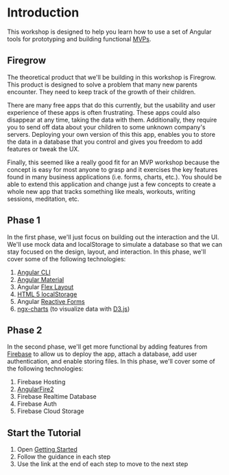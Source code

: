 # Introduction

This workshop is designed to help you learn how to use a set of Angular tools for prototyping
and building functional [MVPs](https://en.wikipedia.org/wiki/Minimum_viable_product).

## Firegrow

The theoretical product that we'll be building in this workshop is Firegrow.
This product is designed to solve a problem that many new parents encounter.
They need to keep track of the growth of their children.

There are many free apps that do this currently, but the usability and user experience of these apps
is often frustrating. These apps could also disappear at any time, taking the data with them. 
Additionally, they require you to send off data about your children to some unknown company's servers. 
Deploying your own version of this this app, enables you to store the data in a database that you
control and gives you freedom to add features or tweak the UX.

Finally, this seemed like a really good fit for an MVP workshop because the concept is easy for most
anyone to grasp and it exercises the key features found in many business applications \(i.e. forms, 
charts, etc.\). You should be able to extend this application and change just a few concepts to create
a whole new app that tracks something like meals, workouts, writing sessions, meditation, etc.

## Phase 1

In the first phase, we'll just focus on building out the interaction and the UI. 
We'll use mock data and localStorage to simulate a database so that we can stay focused on the design, 
layout, and interaction. In this phase, we'll cover some of the following technologies:

1. [Angular CLI](https://github.com/DevIntent/rapid-mvp-workshop/tree/d86fa7b52ee2c7688b90fe0d475267db88a6e264/cli.angular.io)
2. [Angular Material](https://material.angular.io)
3. Angular [Flex Layout](https://github.com/angular/flex-layout)
4. [HTML 5 localStorage](https://developer.mozilla.org/en-US/docs/Web/API/Web_Storage_API/Using_the_Web_Storage_API)
5. Angular [Reactive Forms](https://angular.io/guide/reactive-forms)
6. [ngx-charts](https://swimlane.github.io/ngx-charts/#/ngx-charts/bar-vertical) \(to visualize data with [D3.js](https://d3js.org)\)

## Phase 2

In the second phase, we'll get more functional by adding features from [Firebase](https://firebase.google.com)
to allow us to deploy the app, attach a database, add user authentication, and enable storing files.
In this phase, we'll cover some of the following technologies:

1. Firebase Hosting
2. [AngularFire2](https://github.com/angular/angularfire2)
3. Firebase Realtime Database
4. Firebase Auth
5. Firebase Cloud Storage

## Start the Tutorial

1. Open [Getting Started](step-0.md)
2. Follow the guidance in each step
3. Use the link at the end of each step to move to the next step
